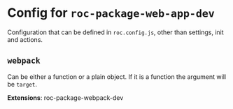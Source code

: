 # Config for `roc-package-web-app-dev`

Configuration that can be defined in `roc.config.js`, other than settings, init and actions.

## `webpack`
Can be either a function or a plain object. If it is a function the argument will be `target`.

__Extensions__: roc-package-webpack-dev
